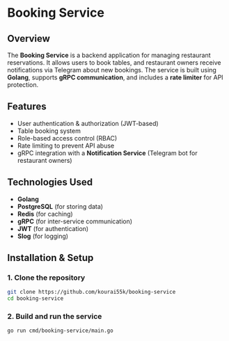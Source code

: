 # Booking Service

## Overview
The **Booking Service** is a backend application for managing restaurant reservations. It allows users to book tables, and restaurant owners receive notifications via Telegram about new bookings. The service is built using **Golang**, supports **gRPC communication**, and includes a **rate limiter** for API protection.

## Features
- User authentication & authorization (JWT-based)
- Table booking system
- Role-based access control (RBAC)
- Rate limiting to prevent API abuse
- gRPC integration with a **Notification Service** (Telegram bot for restaurant owners)

## Technologies Used
- **Golang** 
- **PostgreSQL** (for storing data)
- **Redis** (for caching)
- **gRPC** (for inter-service communication)
- **JWT** (for authentication)
- **Slog** (for logging)

## Installation & Setup

### 1. Clone the repository
```sh
git clone https://github.com/kourai55k/booking-service
cd booking-service
```

### 2. Build and run the service
```sh
go run cmd/booking-service/main.go
```
